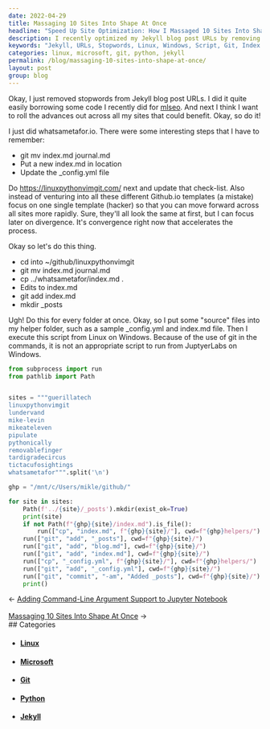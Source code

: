 ```yaml
---
date: 2022-04-29
title: Massaging 10 Sites Into Shape At Once
headline: "Speed Up Site Optimization: How I Massaged 10 Sites Into Shape At Once"
description: I recently optimized my Jekyll blog post URLs by removing stopwords, and I wanted to roll out the changes across all my sites. To make the process faster, I created a script that I could execute from Linux on Windows. With this script, I was able to quickly and easily make the same changes across all my sites. Read more to learn how I did it.
keywords: "Jekyll, URLs, Stopwords, Linux, Windows, Script, Git, Index.md, `_config.yml`, Helper Folder"
categories: linux, microsoft, git, python, jekyll
permalink: /blog/massaging-10-sites-into-shape-at-once/
layout: post
group: blog
---
```



Okay, I just removed stopwords from Jekyll blog post URLs. I did it quite
easily borrowing some code I recently did for [mlseo](https://pypi.org/project/mlseo/).
And next I think I want to roll the advances out across all my sites that could
benefit. Okay, so do it!

I just did whatsametafor.io. There were some interesting steps that I have to
remember:

- git mv index.md journal.md
- Put a new index.md in location
- Update the \_config.yml file

Do https://linuxpythonvimgit.com/ next and update that check-list. Also instead
of venturing into all these different Github.io templates (a mistake) focus on
one single template (hacker) so that you can move forward across all sites more
rapidly. Sure, they'll all look the same at first, but I can focus later on
divergence. It's convergence right now that accelerates the process.

Okay so let's do this thing.

- cd into ~/github/linuxpythonvimgit
- git mv index.md journal.md
- cp ../whatsametafor/index.md .
- Edits to index.md
- git add index.md
- mkdir \_posts

Ugh! Do this for every folder at once. Okay, so I put some "source" files into
my helper folder, such as a sample \_config.yml and index.md file. Then I
execute this script from Linux on Windows. Because of the use of git in the
commands, it is not an appropriate script to run from JuptyerLabs on Windows.

```python
from subprocess import run
from pathlib import Path


sites = """guerillatech
linuxpythonvimgit
lundervand
mike-levin
mikeateleven
pipulate
pythonically
removablefinger
tardigradecircus
tictacufosightings
whatsametafor""".split('\n')

ghp = "/mnt/c/Users/mikle/github/"

for site in sites:
    Path(f'../{site}/_posts').mkdir(exist_ok=True)
    print(site)
    if not Path(f"{ghp}{site}/index.md").is_file():
        run(["cp", "index.md", f"{ghp}{site}/"], cwd=f"{ghp}helpers/")
    run(["git", "add", "_posts"], cwd=f"{ghp}{site}/")
    run(["git", "add", "blog.md"], cwd=f"{ghp}{site}/")
    run(["git", "add", "index.md"], cwd=f"{ghp}{site}/")
    run(["cp", "_config.yml", f"{ghp}{site}/"], cwd=f"{ghp}helpers/")
    run(["git", "add", "_config.yml"], cwd=f"{ghp}{site}/")
    run(["git", "commit", "-am", "Added _posts"], cwd=f"{ghp}{site}/")
    print()
```

<div class="arrow-links"><div class="post-nav-prev"><span class="arrow">&larr;&nbsp;</span><a href="/blog/adding-command-line-argument-support-to-jupyter-notebook/">Adding Command-Line Argument Support to Jupyter Notebook</a></div> &nbsp; <div class="post-nav-next"><a href="/blog/massaging-10-sites-into-shape-at-once/">Massaging 10 Sites Into Shape At Once</a><span class="arrow">&nbsp;&rarr;</span></div></div>
## Categories

<ul>
<li><h4><a href='/linux/'>Linux</a></h4></li>
<li><h4><a href='/microsoft/'>Microsoft</a></h4></li>
<li><h4><a href='/git/'>Git</a></h4></li>
<li><h4><a href='/python/'>Python</a></h4></li>
<li><h4><a href='/jekyll/'>Jekyll</a></h4></li></ul>